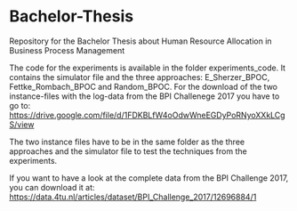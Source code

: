 # Bachelor-Thesis
Repository for the Bachelor Thesis about Human Resource Allocation in Business Process Management

The code for the experiments is available in the folder experiments_code. It contains the simulator file 
and the three approaches: E_Sherzer_BPOC, Fettke_Rombach_BPOC and Random_BPOC.
For the download of the two instance-files with the log-data from the BPI Challenege 2017 you have to go to:
https://drive.google.com/file/d/1FDKBLfW4oOdwWneEGDyPoRNyoXXkLCgS/view

The two instance files have to be in the same folder as the three approaches and the simulator file 
to test the techniques from the experiments.

If you want to have a look at the complete data from the BPI Challenge 2017, you can download it at:
https://data.4tu.nl/articles/dataset/BPI_Challenge_2017/12696884/1
